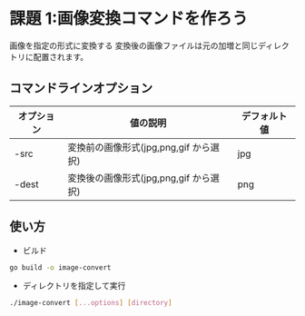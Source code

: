 # 課題 1:画像変換コマンドを作ろう

画像を指定の形式に変換する
変換後の画像ファイルは元の加増と同じディレクトリに配置されます。

## コマンドラインオプション

| オプション | 値の説明                               | デフォルト値 |
| ---------- | -------------------------------------- | ------------ |
| -src       | 変換前の画像形式(jpg,png,gif から選択) | jpg          |
| -dest      | 変換後の画像形式(jpg,png,gif から選択) | png          |

## 使い方

- ビルド

```bash
go build -o image-convert
```

- ディレクトリを指定して実行

```bash
./image-convert [...options] [directory]
```

